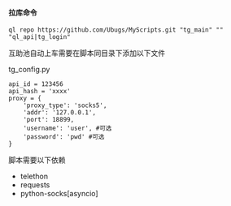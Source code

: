 #### 拉库命令

```
ql repo https://github.com/Ubugs/MyScripts.git "tg_main" "" "ql_api|tg_login"
```

互助池自动上车需要在脚本同目录下添加以下文件

tg_config.py

```
api_id = 123456
api_hash = 'xxxx'
proxy = {
    'proxy_type': 'socks5',
    'addr': '127.0.0.1',
    'port': 18899,
    'username': 'user', #可选
    'password': 'pwd' #可选
}
```

脚本需要以下依赖

- telethon
- requests
- python-socks[asyncio]